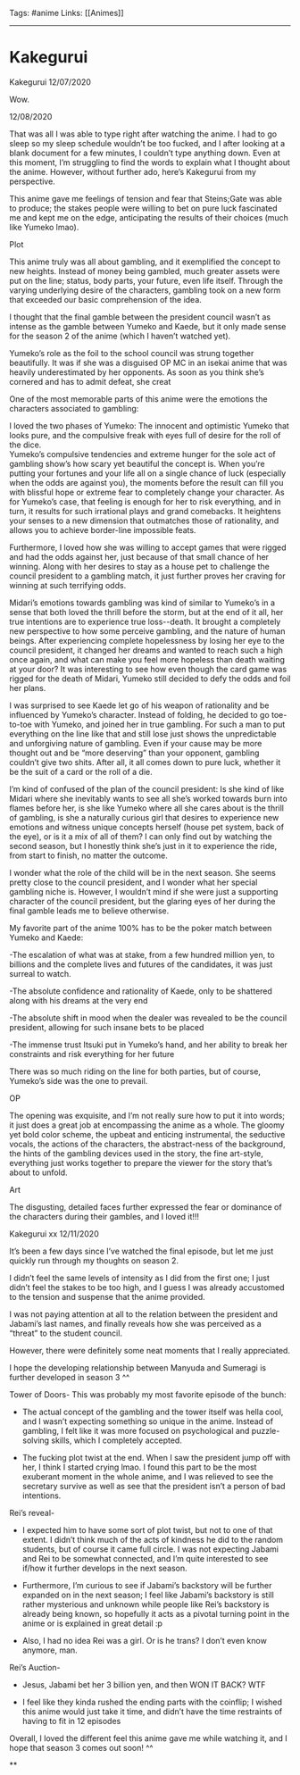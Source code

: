 Tags: #anime
Links: [[Animes]]
___
# Kakegurui

Kakegurui 12/07/2020

  

Wow.

  

12/08/2020

  

That was all I was able to type right after watching the anime. I had to go sleep so my sleep schedule wouldn’t be too fucked, and I after looking at a blank document for a few minutes, I couldn’t type anything down. Even at this moment, I’m struggling to find the words to explain what I thought about the anime. However, without further ado, here’s Kakegurui from my perspective.

  

This anime gave me feelings of tension and fear that Steins;Gate was able to produce; the stakes people were willing to bet on pure luck fascinated me and kept me on the edge, anticipating the results of their choices (much like Yumeko lmao). 

  

Plot

This anime truly was all about gambling, and it exemplified the concept to new heights. Instead of money being gambled, much greater assets were put on the line; status, body parts, your future, even life itself. Through the varying underlying desire of the characters, gambling took on a new form that exceeded our basic comprehension of the idea. 

  

I thought that the final gamble between the president council wasn’t as intense as the gamble between Yumeko and Kaede, but it only made sense for the season 2 of the anime (which I haven’t watched yet). 

  

Yumeko’s role as the foil to the school council was strung together beautifully. It was if she was a disguised OP MC in an isekai anime that was heavily underestimated by her opponents. As soon as you think she’s cornered and has to admit defeat, she creat

  

One of the most memorable parts of this anime were the emotions the characters associated to gambling:  
  

I loved the two phases of Yumeko: The innocent and optimistic Yumeko that looks pure, and the compulsive freak with eyes full of desire for the roll of the dice.  
Yumeko’s compulsive tendencies and extreme hunger for the sole act of gambling show’s how scary yet beautiful the concept is. When you’re putting your fortunes and your life all on a single chance of luck (especially when the odds are against you), the moments before the result can fill you with blissful hope or extreme fear to completely change your character. As for Yumeko’s case, that feeling is enough for her to risk everything, and in turn, it results for such irrational plays and grand comebacks. It heightens your senses to a new dimension that outmatches those of rationality, and allows you to achieve border-line impossible feats.

Furthermore, I loved how she was willing to accept games that were rigged and had the odds against her, just because of that small chance of her winning. Along with her desires to stay as a house pet to challenge the council president to a gambling match, it just further proves her craving for winning at such terrifying odds.

  

Midari’s emotions towards gambling was kind of similar to Yumeko’s in a sense that both loved the thrill before the storm, but at the end of it all, her true intentions are to experience true loss--death. It brought a completely new perspective to how some perceive gambling, and the nature of human beings. After experiencing complete hopelessness by losing her eye to the council president, it changed her dreams and wanted to reach such a high once again, and what can make you feel more hopeless than death waiting at your door? It was interesting to see how even though the card game was rigged for the death of Midari, Yumeko still decided to defy the odds and foil her plans.

  

I was surprised to see Kaede let go of his weapon of rationality and be influenced by Yumeko’s character. Instead of folding, he decided to go toe-to-toe with Yumeko, and joined her in true gambling. For such a man to put everything on the line like that and still lose just shows the unpredictable and unforgiving nature of gambling. Even if your cause may be more thought out and be “more deserving” than your opponent, gambling couldn’t give two shits. After all, it all comes down to pure luck, whether it be the suit of a card or the roll of a die.

  

I’m kind of confused of the plan of the council president: Is she kind of like Midari where she inevitably wants to see all she’s worked towards burn into flames before her, is she like Yumeko where all she cares about is the thrill of gambling, is she a naturally curious girl that desires to experience new emotions and witness unique concepts herself (house pet system, back of the eye), or is it a mix of all of them? I can only find out by watching the second season, but I honestly think she’s just in it to experience the ride, from start to finish, no matter the outcome.

  

I wonder what the role of the child will be in the next season. She seems pretty close to the council president, and I wonder what her special gambling niche is. However, I wouldn’t mind if she were just a supporting character of the council president, but the glaring eyes of her during the final gamble leads me to believe otherwise.

  

My favorite part of the anime 100% has to be the poker match between Yumeko and Kaede:

\-The escalation of what was at stake, from a few hundred million yen, to billions and the complete lives and futures of the candidates, it was just surreal to watch. 

\-The absolute confidence and rationality of Kaede, only to be shattered along with his dreams at the very end

\-The absolute shift in mood when the dealer was revealed to be the council president, allowing for such insane bets to be placed

\-The immense trust Itsuki put in Yumeko’s hand, and her ability to break her constraints and risk everything for her future

There was so much riding on the line for both parties, but of course, Yumeko’s side was the one to prevail.

  

OP

The opening was exquisite, and I’m not really sure how to put it into words; it just does a great job at encompassing the anime as a whole. The gloomy yet bold color scheme, the upbeat and enticing instrumental, the seductive vocals, the actions of the characters, the abstract-ness of the background, the hints of the gambling devices used in the story, the fine art-style, everything just works together to prepare the viewer for the story that’s about to unfold.

  

Art

The disgusting, detailed faces further expressed the fear or dominance of the characters during their gambles, and I loved it!!!

  
  
  
  

Kakegurui xx 12/11/2020

It’s been a few days since I’ve watched the final episode, but let me just quickly run through my thoughts on season 2.

I didn’t feel the same levels of intensity as I did from the first one; I just didn’t feel the stakes to be too high, and I guess I was already accustomed to the tension and suspense that the anime provided.

  

I was not paying attention at all to the relation between the president and Jabami’s last names, and finally reveals how she was perceived as a “threat” to the student council.

  

However, there were definitely some neat moments that I really appreciated.

  

I hope the developing relationship between Manyuda and Sumeragi is further developed in season 3 ^^

  

Tower of Doors- This was probably my most favorite episode of the bunch:

-   The actual concept of the gambling and the tower itself was hella cool, and I wasn’t expecting something so unique in the anime. Instead of gambling, I felt like it was more focused on psychological and puzzle-solving skills, which I completely accepted.
    
-   The fucking plot twist at the end. When I saw the president jump off with her, I think I started crying lmao. I found this part to be the most exuberant moment in the whole anime, and I was relieved to see the secretary survive as well as see that the president isn’t a person of bad intentions.
    

  

Rei’s reveal-

-   I expected him to have some sort of plot twist, but not to one of that extent. I didn’t think much of the acts of kindness he did to the random students, but of course it came full circle. I was not expecting Jabami and Rei to be somewhat connected, and I’m quite interested to see if/how it further develops in the next season.
    
-   Furthermore, I’m curious to see if Jabami’s backstory will be further expanded on in the next season; I feel like Jabami’s backstory is still rather mysterious and unknown while people like Rei’s backstory is already being known, so hopefully it acts as a pivotal turning point in the anime or is explained in great detail :p
    
-   Also, I had no idea Rei was a girl. Or is he trans? I don’t even know anymore, man.
    

  

Rei’s Auction-

-   Jesus, Jabami bet her 3 billion yen, and then WON IT BACK? WTF
    
-   I feel like they kinda rushed the ending parts with the coinflip; I wished this anime would just take it time, and didn’t have the time restraints of having to fit in 12 episodes
    

  

  
Overall, I loved the different feel this anime gave me while watching it, and I hope that season 3 comes out soon! ^^

  
  
  
  
**